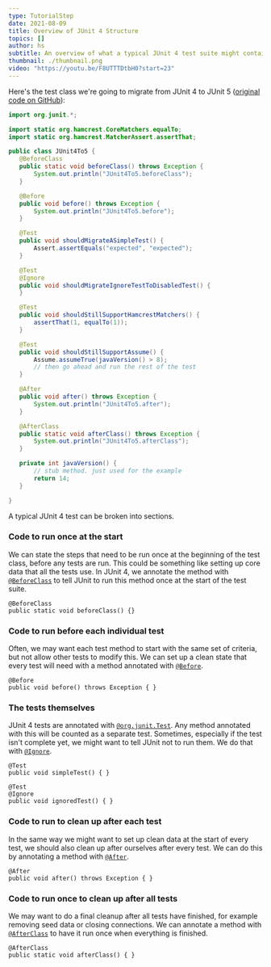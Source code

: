 ```yaml
---
type: TutorialStep
date: 2021-08-09
title: Overview of JUnit 4 Structure
topics: []
author: hs
subtitle: An overview of what a typical JUnit 4 test suite might contain
thumbnail: ./thumbnail.png
video: "https://youtu.be/F8UTTTDtbH0?start=23"
---
```


Here's the test class we're going to migrate from JUnit 4 to JUnit 5 ([original code on GitHub](https://github.com/JetBrains/intellij-samples/blob/9afc1e77d269e0d4a0cbcf57f9862e9b321f2e68/standard-java/src/test/com/jetbrains/testing/JUnit4To5.java)):

```java
import org.junit.*;

import static org.hamcrest.CoreMatchers.equalTo;
import static org.hamcrest.MatcherAssert.assertThat;

public class JUnit4To5 {
   @BeforeClass
   public static void beforeClass() throws Exception {
       System.out.println("JUnit4To5.beforeClass");
   }

   @Before
   public void before() throws Exception {
       System.out.println("JUnit4To5.before");
   }

   @Test
   public void shouldMigrateASimpleTest() {
       Assert.assertEquals("expected", "expected");
   }

   @Test
   @Ignore
   public void shouldMigrateIgnoreTestToDisabledTest() {
   }

   @Test
   public void shouldStillSupportHamcrestMatchers() {
       assertThat(1, equalTo(1));
   }

   @Test
   public void shouldStillSupportAssume() {
       Assume.assumeTrue(javaVersion() > 8);
       // then go ahead and run the rest of the test
   }

   @After
   public void after() throws Exception {
       System.out.println("JUnit4To5.after");
   }

   @AfterClass
   public static void afterClass() throws Exception {
       System.out.println("JUnit4To5.afterClass");
   }

   private int javaVersion() {
       // stub method. just used for the example
       return 14;
   }

}

```

A typical JUnit 4 test can be broken into sections.

### Code to run once at the start

We can state the steps that need to be run once at the beginning of the test class, before any tests are run. This could be something like setting up core data that all the tests use. In JUnit 4, we annotate the method with [`@BeforeClass`](https://junit.org/junit4/javadoc/4.13/org/junit/BeforeClass.html) to tell JUnit to run this method once at the start of the test suite.

```
@BeforeClass
public static void beforeClass() {}
```

### Code to run before each individual test

Often, we may want each test method to start with the same set of criteria, but not allow other tests to modify this. We can set up a clean state that every test will need with a method annotated with [`@Before`](https://junit.org/junit4/javadoc/4.13/org/junit/Before.html).

```
@Before
public void before() throws Exception { }
```

### The tests themselves

JUnit 4 tests are annotated with [`@org.junit.Test`](https://junit.org/junit4/javadoc/4.13/org/junit/Test.html). Any method annotated with this will be counted as a separate test. Sometimes, especially if the test isn't complete yet, we might want to tell JUnit not to run them. We do that with [`@Ignore`](https://junit.org/junit4/javadoc/4.13/org/junit/Ignore.html).

```
@Test
public void simpleTest() { }

@Test
@Ignore
public void ignoredTest() { }
```

### Code to run to clean up after each test

In the same way we might want to set up clean data at the start of every test, we should also clean up after ourselves after every test. We can do this by annotating a method with [`@After`](https://junit.org/junit4/javadoc/4.13/org/junit/After.html).

```
@After
public void after() throws Exception { }
```

### Code to run once to clean up after all tests

We may want to do a final cleanup after all tests have finished, for example removing seed data or closing connections. We can annotate a method with [`@AfterClass`](https://junit.org/junit4/javadoc/4.13/org/junit/AfterClass.html) to have it run once when everything is finished.

```
@AfterClass
public static void afterClass() { }
```
